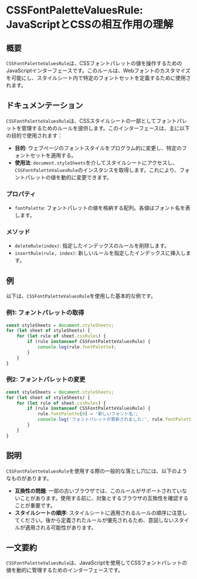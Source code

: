 <!--
Meta Description: # CSSFontPaletteValuesRule: JavaScriptとCSSの相互作用の理解 ## 概要 `CSSFontPaletteValuesRule`は、CSSフォントパレットの値を操作するためのJavaScriptインターフェースです。このルールは、Webフォントのカスタマイズを可...
Meta Keywords: cssfontpalettevaluesrule, rule, stylesheets, fontpalette, let
-->

# CSSFontPaletteValuesRule: JavaScriptとCSSの相互作用の理解

## 概要
`CSSFontPaletteValuesRule`は、CSSフォントパレットの値を操作するためのJavaScriptインターフェースです。このルールは、Webフォントのカスタマイズを可能にし、スタイルシート内で特定のフォントセットを定義するために使用されます。

## ドキュメンテーション
`CSSFontPaletteValuesRule`は、CSSスタイルシートの一部としてフォントパレットを管理するためのルールを提供します。このインターフェースは、主に以下の目的で使用されます：

- **目的**: ウェブページのフォントスタイルをプログラム的に変更し、特定のフォントセットを適用する。
- **使用法**: `document.styleSheets`を介してスタイルシートにアクセスし、`CSSFontPaletteValuesRule`のインスタンスを取得します。これにより、フォントパレットの値を動的に変更できます。

### プロパティ
- `fontPalette`: フォントパレットの値を格納する配列。各値はフォント名を表します。

### メソッド
- `deleteRule(index)`: 指定したインデックスのルールを削除します。
- `insertRule(rule, index)`: 新しいルールを指定したインデックスに挿入します。

## 例
以下は、`CSSFontPaletteValuesRule`を使用した基本的な例です。

### 例1: フォントパレットの取得
```javascript
const styleSheets = document.styleSheets;
for (let sheet of styleSheets) {
    for (let rule of sheet.cssRules) {
        if (rule instanceof CSSFontPaletteValuesRule) {
            console.log(rule.fontPalette);
        }
    }
}
```

### 例2: フォントパレットの変更
```javascript
const styleSheets = document.styleSheets;
for (let sheet of styleSheets) {
    for (let rule of sheet.cssRules) {
        if (rule instanceof CSSFontPaletteValuesRule) {
            rule.fontPalette[0] = '新しいフォント名';
            console.log('フォントパレットが更新されました:', rule.fontPalette);
        }
    }
}
```

## 説明
`CSSFontPaletteValuesRule`を使用する際の一般的な落とし穴には、以下のようなものがあります。

- **互換性の問題**: 一部の古いブラウザでは、このルールがサポートされていないことがあります。使用する前に、対象とするブラウザの互換性を確認することが重要です。
- **スタイルシートの順序**: スタイルシートに適用されるルールの順序に注意してください。後から定義されたルールが優先されるため、意図しないスタイルが適用される可能性があります。

## 一文要約
`CSSFontPaletteValuesRule`は、JavaScriptを使用してCSSフォントパレットの値を動的に管理するためのインターフェースです。